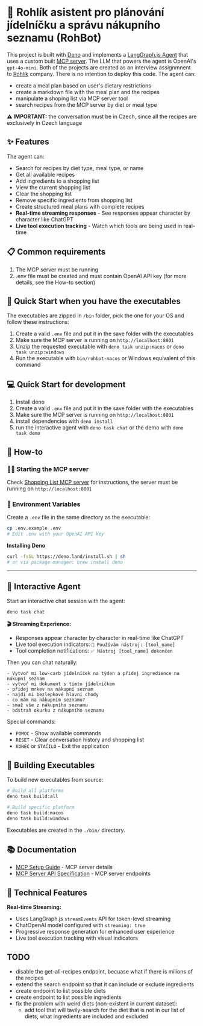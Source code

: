 # 🤖 Rohlík asistent pro plánování jídelníčku a správu nákupního seznamu (RohBot)

This project is built with [Deno](https://deno.com/) and implements a [LangGraph.js Agent](https://langchain-ai.github.io/langgraphjs/) that uses a custom built [MCP server](https://github.com/jozso39/rohlik-mcp-server). The LLM that powers the agent is OpenAI's `gpt-4o-mini`.
Both of the projects are created as an interview assignmnent to [Rohlík](https://www.rohlik.cz/) company. There is no intention to deploy this code.
The agent can:

- create a meal plan based on user's dietary restrictions
- create a markdown file with the meal plan and the recipes
- manipulate a shoping list via MCP server tool
- search recipes from the MCP server by diet or meal type

**⚠️ IMPORTANT:** the conversation must be in Czech, since all the recipes are exclusively in Czech language

## ✨ Features

The agent can:

- Search for recipes by diet type, meal type, or name
- Get all available recipes
- Add ingredients to a shopping list
- View the current shopping list
- Clear the shopping list
- Remove specific ingredients from shopping list
- Create structured meal plans with complete recipes
- **Real-time streaming responses** - See responses appear character by character like ChatGPT
- **Live tool execution tracking** - Watch which tools are being used in real-time


## 📋 Common requirements
1. The MCP server must be running
2. .env file must be created and must contain OpenAI API key
(for more details, see the How-to section)

## 🚀 Quick Start when you have the executables

The executables are zipped in `/bin` folder, pick the one for your OS and follow these instructions:

1. Create a valid `.env` file and put it in the save folder with the executables
2. Make sure the MCP server is running on `http://localhost:8001`
3. Unzip the requested executable with `deno task unzip:macos` or `deno task unzip:windows`
4. Run the executable with `bin/rohbot-macos` or Windows equivalent of this command

## 💻 Quick Start for development
1. Install deno
1. Create a valid `.env` file and put it in the save folder with the executables
1. Make sure the MCP server is running on `http://localhost:8001`
1. install dependencies with `deno install`
1. run the interactive agent with `deno task chat` or the demo with `deno task demo`

## 📖 How-to

### 🏃‍♂️ Starting the MCP server
Check [Shopping List MCP server](https://github.com/jozso39/rohlik-mcp-server) for instructions, the server must be running on `http://localhost:8001`

### 🔐 Environment Variables
Create a `.env` file in the same directory as the executable:
```bash
cp .env.example .env
# Edit .env with your OpenAI API key
```

**Installing Deno**
```bash
curl -fsSL https://deno.land/install.sh | sh
# or via package manager: brew install deno
```

---

## 💬 Interactive Agent

Start an interactive chat session with the agent:

```bash
deno task chat
```

**🎬 Streaming Experience:**
- Responses appear character by character in real-time like ChatGPT
- Live tool execution indicators: `🔧 Používám nástroj: [tool_name]`
- Tool completion notifications: `✅ Nástroj [tool_name] dokončen`

Then you can chat naturally:

```
- Vytvoř mi low-carb jídelníček na týden a přidej ingredience na nákupní seznam
- vytvoř mi dokument s tímto jídelníčkem
- přidej mrkev na nákupní seznam
- najdi mi bezlepkové hlavní chody
- co mám na nákupním seznamu?
- smaž vše z nákupního seznamu
- odstraň okurku z nákupního seznamu
```

Special commands:

- `POMOC` - Show available commands
- `RESET` - Clear conversation history and shopping list
- `KONEC` or `STAČILO` - Exit the application

## 🔧 Building Executables

To build new executables from source:

```bash
# Build all platforms
deno task build:all

# Build specific platform
deno task build:macos
deno task build:windows
```

Executables are created in the `./bin/` directory.

## 📚 Documentation

- [MCP Setup Guide](docs/MCP_README.md) - MCP server details
- [MCP Server API Specification](docs/swagger.yaml) - MCP server endpoints

## 🚀 Technical Features

**Real-time Streaming:**
- Uses LangGraph.js `streamEvents` API for token-level streaming
- ChatOpenAI model configured with `streaming: true`
- Progressive response generation for enhanced user experience
- Live tool execution tracking with visual indicators

## TODO
- disable the get-all-recipes endpoint, becuase what if there is milions of the recipes
- extend the search endpoint so that it can include or exclude ingredients
- create endpoint to list possible diets
- create endpoint to list possible ingredients
- fix the problem with weird diets (non-existent in current dataset):
  - add tool that will tavily-search for the diet that is not in our list of diets, what ingredients are included and excluded